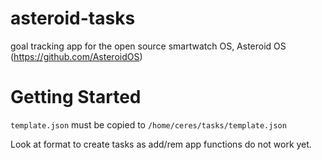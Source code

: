 # asteroid-tasks

goal tracking app for the open source smartwatch OS, Asteroid OS (https://github.com/AsteroidOS)

# Getting Started

`template.json` must be copied to `/home/ceres/tasks/template.json`

Look at format to create tasks as add/rem app functions do not work yet.
